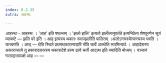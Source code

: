 ```yaml
---
index: 8.2.35
sutra: आहस्थः

---
```

_आहस्थः_ - आहस्थः । 'आह' इति षष्ठन्तम् । 'झलो झलि' इत्यतो झलीत्यनुवर्तते इत्यभिप्रेत्य शेषपूरणेन सूत्रं व्याचष्टे —  झलि परे इति । आह् इत्यस्य थकारः स्याज्झलीति फलितम् ।अलोऽन्त्यस्ये॑त्यन्त्यस्य भवति । चत्त्र्वमति । आथ् — थेति स्थिते प्रथमथकारस्यखरि चे॑ति चर्त्वे आत्थेति रूपमित्यर्थः । आहादेशस्य अकारान्तत्वे तु हकारादकारस्य थकारादेशे हस्य ढत्वे चर्त्वे आट्त्थ इति स्यादिति बोध्यम् । पञ्चानं णलाद्यभावपक्षे आह —  — 